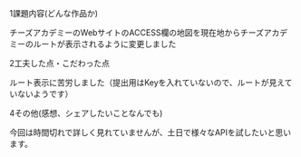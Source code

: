 1課題内容(どんな作品か)

チーズアカデミーのWebサイトのACCESS欄の地図を現在地からチーズアカデミーのルートが表示されるように変更しました

2工夫した点・こだわった点 

ルート表示に苦労しました（提出用はKeyを入れていないので、ルートが見えていないようです）

4その他(感想、シェアしたいことなんでも)

今回は時間切れで詳しく見れていませんが、土日で様々なAPIを試したいと思います。